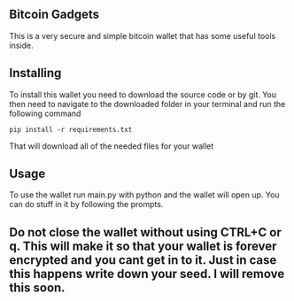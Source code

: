 ## Bitcoin Gadgets

This is a very secure and simple bitcoin wallet that has some useful tools inside.

## Installing

To install this wallet you need to download the source code or by git. You then need to navigate to the downloaded folder in your terminal and run the following command

```
pip install -r requirements.txt
```

That will download all of the needed files for your wallet

## Usage

To use the wallet run main.py with python and the wallet will open up. You can do stuff in it by following the prompts.

## Do not close the wallet without using CTRL+C or q. This will make it so that your wallet is forever encrypted and you cant get in to it. Just in case this happens write down your seed. I will remove this soon.